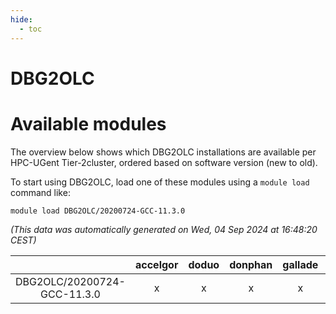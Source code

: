 ```yaml
---
hide:
  - toc
---
```


DBG2OLC
=======

# Available modules


The overview below shows which DBG2OLC installations are available per HPC-UGent Tier-2cluster, ordered based on software version (new to old).

To start using DBG2OLC, load one of these modules using a `module load` command like:

```shell
module load DBG2OLC/20200724-GCC-11.3.0
```

*(This data was automatically generated on Wed, 04 Sep 2024 at 16:48:20 CEST)*  

| |accelgor|doduo|donphan|gallade|joltik|shinx|skitty|
| :---: | :---: | :---: | :---: | :---: | :---: | :---: | :---: |
|DBG2OLC/20200724-GCC-11.3.0|x|x|x|x|x|-|x|

